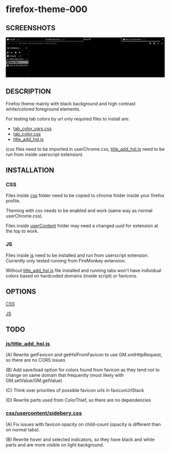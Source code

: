 # firefox-theme-000

## SCREENSHOTS

<img src="https://github.com/ghpzin/firefox-theme-000/blob/main/screenshots/theme_01.png">

## DESCRIPTION

Firefox theme mainly with black background and high contrast white/colored foreground elements.

For testing tab colors by url only required files to install are:

- [tab_color_vars.css](./css/userChrome/tab_color_vars.css)
- [tab_color.css](./css/userChrome/tab_color.css)
- [title_add_hsl.js](./js/title_add_hsl.js)

(css files need to be imported in userChrome.css, [title_add_hsl.js](./js/title_add_hsl.js) need to be run from inside userscript extension)

## INSTALLATION

### CSS

Files inside  [css](./css/) folder need to be copied to chrome folder inside your firefox profile. 

Theming with css needs to be enabled and work (same way as normal userChrome.css).

Files inside [userContent](./css/userContent/) folder may need a changed uuid for extension at the top to work.

### JS

Files inside [js](./js/) need to be installed and run from userscript extension.
Currently only tested running from FireMonkey extension.

Without [title_add_hsl.js](./js/title_add_hsl.js) file installed and running tabs won't have individual colors based on hardcoded domains (inside script) or favicons.

## OPTIONS

[CSS](./css/)

[JS](./js/)

## TODO

### <u>[js/title_add_hsl.js](./js/title_add_hsl.js)</u>

(A) Rewrite getFavicon and getHslFromFavicon to use GM.xmlHttpRequest, so there are no CORS issues

(B) Add save/load option for colors found from favicon as they tend not to change on same domain that frequently (most likely with GM.setValue/GM.getValue)

(C) Think over priorities of possible favicon urls in faviconUrlStack

(D) Rewrite parts used from ColorThief, so there are no dependencies

### <u>[css/usercontent/sidebery.css](./css/usercontent/sidebery.css)</u>

(A) Fix issues with favicon opacity on child-count (opacity is different than on normal tabs).

(B) Rewrite hover and selected indicators, so they have black and white parts and are more visible on light background.
